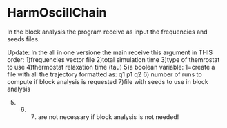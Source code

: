 HarmOscillChain
===============
In the block analysis the program receive as input the frequencies and seeds files.

Update: In the all in one versione the main receive this argument in THIS order:
1)frequencies vector file
2)total simulation time
3)type of themrostat to use
4)thermostat relaxation time (tau)
5)a boolean variable: 1=create a file with all the trajectory formatted as: q1 p1 q2
6) number of runs to compute if block analysis is requested
7)file with seeds to use in block analysis

5) 6) 7) are not necessary if block analysis is not needed!
